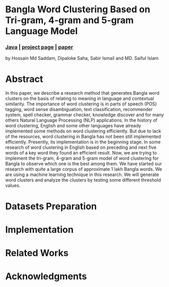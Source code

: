 # Bangla Word Clustering Based on Tri-gram, 4-gram and 5-gram Language Model
### [Java](https://github.com/junyanz/pytorch-CycleGAN-and-pix2pix) | [project page](https://github.com/h-muhammed/Bangla-Word-Clustering/edit/main) |   [paper](https://arxiv.org/abs/1701.08702)


by Hossain Md Saddam, Dipaloke Saha, Sabir Ismail and MD. Saiful Islam

# Abstract

In this paper, we describe a research method that generates Bangla word clusters on the basis of relating to meaning in language and contextual similarity. The importance of word clustering is in parts of speech (POS) tagging, word sense disambiguation, text classification, recommender system, spell checker, grammar checker, knowledge discover and for many others Natural Language Processing (NLP) applications. In the history of word clustering, English and some other languages have already implemented some methods on word clustering efficiently. But due to lack of the resources, word clustering in Bangla has not been still implemented efficiently. Presently, its implementation is in the beginning stage. In some research of word clustering in English based on preceding and next five words of a key word they found an efficient result. Now, we are trying to implement the tri-gram, 4-gram and 5-gram model of word clustering for Bangla to observe which one is the best among them. We have started our research with quite a large corpus of approximate 1 lakh Bangla words. We are using a machine learning technique in this research. We will generate word clusters and analyze the clusters by testing some different threshold values.

# Datasets Preparation

# Implementation

# Related Works

# Acknowledgments
